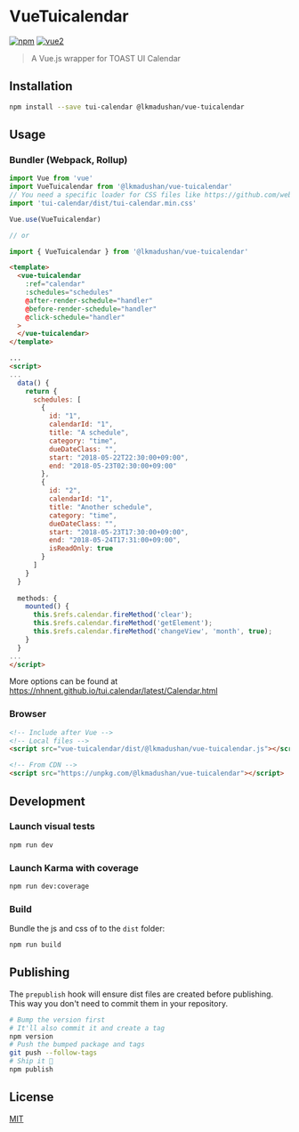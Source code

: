 # VueTuicalendar

[![npm](https://img.shields.io/npm/v/vue-tuicalendar.svg)](https://www.npmjs.com/package/vue-tuicalendar) [![vue2](https://img.shields.io/badge/vue-2.x-brightgreen.svg)](https://vuejs.org/)

> A Vue.js wrapper for TOAST UI Calendar

## Installation

```bash
npm install --save tui-calendar @lkmadushan/vue-tuicalendar
```

## Usage

### Bundler (Webpack, Rollup)

```js
import Vue from 'vue'
import VueTuicalendar from '@lkmadushan/vue-tuicalendar'
// You need a specific loader for CSS files like https://github.com/webpack/css-loader
import 'tui-calendar/dist/tui-calendar.min.css'

Vue.use(VueTuicalendar)

// or

import { VueTuicalendar } from '@lkmadushan/vue-tuicalendar'
```

```html
<template>
  <vue-tuicalendar
    :ref="calendar"
    :schedules="schedules"
    @after-render-schedule="handler"
    @before-render-schedule="handler"
    @click-schedule="handler"
  >
  </vue-tuicalendar>
</template>

...
<script>
...
  data() {
    return {
      schedules: [
        {
          id: "1",
          calendarId: "1",
          title: "A schedule",
          category: "time",
          dueDateClass: "",
          start: "2018-05-22T22:30:00+09:00",
          end: "2018-05-23T02:30:00+09:00"
        },
        {
          id: "2",
          calendarId: "1",
          title: "Another schedule",
          category: "time",
          dueDateClass: "",
          start: "2018-05-23T17:30:00+09:00",
          end: "2018-05-24T17:31:00+09:00",
          isReadOnly: true
        }
      ]
    }
  }
  
  methods: {
    mounted() {
      this.$refs.calendar.fireMethod('clear');
      this.$refs.calendar.fireMethod('getElement');
      this.$refs.calendar.fireMethod('changeView', 'month', true);
    }
  }
...
</script>
```

More options can be found at https://nhnent.github.io/tui.calendar/latest/Calendar.html

### Browser

```html
<!-- Include after Vue -->
<!-- Local files -->
<script src="vue-tuicalendar/dist/@lkmadushan/vue-tuicalendar.js"></script>

<!-- From CDN -->
<script src="https://unpkg.com/@lkmadushan/vue-tuicalendar"></script>
```

## Development

### Launch visual tests

```bash
npm run dev
```

### Launch Karma with coverage

```bash
npm run dev:coverage
```

### Build

Bundle the js and css of to the `dist` folder:

```bash
npm run build
```


## Publishing

The `prepublish` hook will ensure dist files are created before publishing. This
way you don't need to commit them in your repository.

```bash
# Bump the version first
# It'll also commit it and create a tag
npm version
# Push the bumped package and tags
git push --follow-tags
# Ship it 🚀
npm publish
```

## License

[MIT](http://opensource.org/licenses/MIT)
